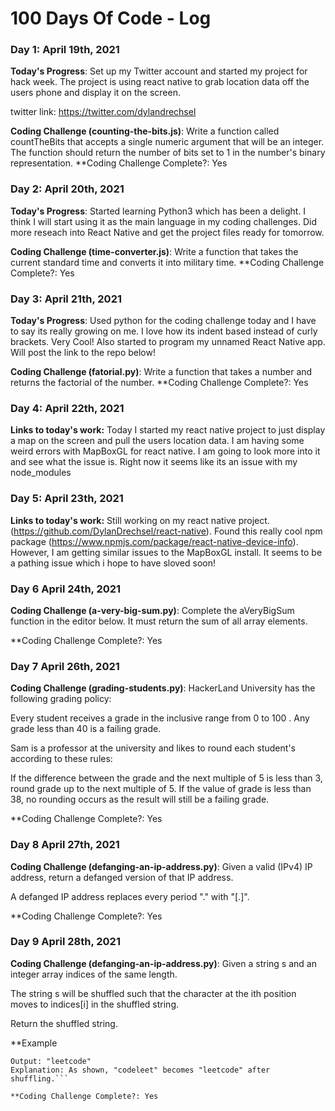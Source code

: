 # 100 Days Of Code - Log

### Day 1: April 19th, 2021 

**Today's Progress**: Set up my Twitter account and started my project for hack week. The project is using react native to grab location data off the users phone and display it on the screen.

twitter link: https://twitter.com/dylandrechsel

**Coding Challenge (counting-the-bits.js)**: Write a function called countTheBits that accepts a single numeric argument that will be an integer. The function should return the number of bits set to 1 in the number's binary representation.
**Coding Challenge Complete?: Yes

### Day 2: April 20th, 2021 

**Today's Progress**: Started learning Python3 which has been a delight. I think I will start using it as the main language in my coding challenges. Did more reseach into React Native and get the project files ready for tomorrow.

**Coding Challenge (time-converter.js)**: Write a function that takes the current standard time and converts it into military time.
**Coding Challenge Complete?: Yes

### Day 3: April 21th, 2021 

**Today's Progress**: Used python for the coding challenge today and I have to say its really growing on me. I love how its indent based instead of curly brackets. Very Cool! Also started to program my unnamed React Native app. Will post the link to the repo below!

**Coding Challenge (fatorial.py)**: Write a function that takes a number and returns the factorial of the number.
**Coding Challenge Complete?: Yes

### Day 4: April 22th, 2021 
**Links to today's work:** Today I started my react native project to just display a map on the screen and pull the users location data. I am having some weird errors with MapBoxGL for react native. I am going to look more into it and see what the issue is. Right now it seems like its an issue with my node_modules

### Day 5: April 23th, 2021 
**Links to today's work:** Still working on my react native project. (https://github.com/DylanDrechsel/react-native). Found this really cool npm package (https://www.npmjs.com/package/react-native-device-info). However, I am getting similar issues to the MapBoxGL install. It seems to be a pathing issue which i hope to have sloved soon!

### Day 6 April 24th, 2021 
**Coding Challenge (a-very-big-sum.py)**: Complete the aVeryBigSum function in the editor below. It must return the sum of all array elements.

**Coding Challenge Complete?: Yes

### Day 7 April 26th, 2021 
**Coding Challenge (grading-students.py)**: HackerLand University has the following grading policy:

Every student receives a grade in the inclusive range from 0 to 100 .
Any grade less than 40 is a failing grade.

Sam is a professor at the university and likes to round each student's  according to these rules:

If the difference between the grade and the next multiple of 5 is less than 3, round grade up to the next multiple of 5.
If the value of grade is less than 38, no rounding occurs as the result will still be a failing grade.

**Coding Challenge Complete?: Yes

### Day 8 April 27th, 2021 
**Coding Challenge (defanging-an-ip-address.py)**: Given a valid (IPv4) IP address, return a defanged version of that IP address.

A defanged IP address replaces every period "." with "[.]".

**Coding Challenge Complete?: Yes

### Day 9 April 28th, 2021 
**Coding Challenge (defanging-an-ip-address.py)**: Given a string s and an integer array indices of the same length.

The string s will be shuffled such that the character at the ith position moves to indices[i] in the shuffled string.

Return the shuffled string.

**Example
```Input: s = "codeleet", indices = [4,5,6,7,0,1,2,3]
Output: "leetcode"
Explanation: As shown, "codeleet" becomes "leetcode" after shuffling.```

**Coding Challenge Complete?: Yes